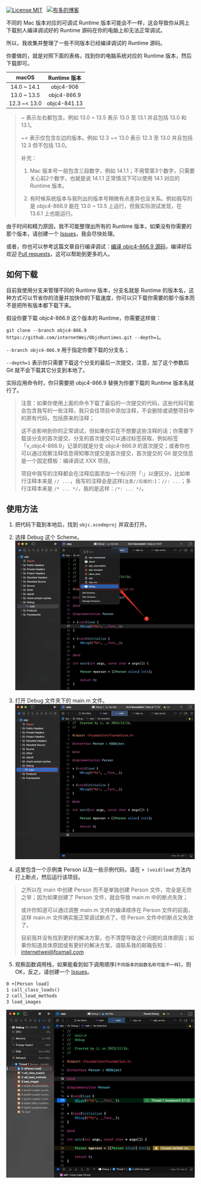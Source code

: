 
 [![License MIT](https://img.shields.io/badge/license-MIT-brightgreen.svg?style=flat)](https://github.com/internetWei/ObjcRuntimes/blob/main/LICENSE)&nbsp;&nbsp; [![布多的博客](https://img.shields.io/badge/blog-布多的博客-brightgreen)](https://internetwei.github.io)

不同的 Mac 版本对应的可调试 Runtime 版本可能会不一样，这会导致你从网上下载别人编译调试好的 Runtime 源码在你的电脑上却无法正常调试。

所以，我收集并整理了一些不同版本已经编译调试的 Runtime 源码。

你要做的，就是对照下面的表格，找到你的电脑系统对应的 Runtime 版本，然后下载即可。

| macOS | Runtime 版本 |
|:-:|:-:|
| 14.0 ~ 14.1 | objc4-906 |
| 13.0 ~ 13.5 | objc4-866.9 |
| 12.3 ~< 13.0 | objc4-841.13 |

> ~ 表示左右都包含。例如 13.0 ~ 13.5 表示 13.0 至 13.1 并且包括 13.0 和 13.1。
> 
> ~< 表示仅包含左边的版本。例如 12.3 ~< 13.0 表示 12.3 至 13.0 并且包括 12.3 但不包括 13.0。
> 
> 补充：
> 1. Mac 版本号一般包含三段数字，例如 14.1.1；不用管第3个数字，只需要关心前2个数字，也就是说 14.1.1 正常情况下可以使用 14.1 对应的 Runtime 版本。
> 
> 2. 有时候系统版本与我列出的版本号稍微有点差异也没关系。例如我写的是 objc4-866.9 能在 13.0 ~ 13.5 上运行，但我实际测试发现，在 13.6.1 上也能运行。

由于时间和精力原因，我不可能整理出所有的 Runtime 版本，如果没有你需要的那个版本，请创建一个 [Issues](https://github.com/internetWei/ObjcRuntimes/issues/new)，我会尽快处理。

或者，你也可以参考这篇文章自行编译调试：[编译 objc4-866.9 源码](https://juejin.cn/post/7220227713130086459)，编译好后欢迎 [Pull requests](https://github.com/internetWei/ObjcRuntimes/pulls)，这可以帮助到更多的人。

## 如何下载

目前我使用分支来管理不同的 Runtime 版本，分支名就是 Runtime 的版本名，这种方式可以节省你的流量并加快你的下载速度，你可以只下载你需要的那个版本而不是把所有版本都下载下来。

假设你要下载 objc4-866.9 这个版本的 Runtime，你需要这样做：

`git clone --branch objc4-866.9 https://github.com/internetWei/ObjcRuntimes.git --depth=1`。

`--branch objc4-866.9` 用于指定你要下载的分支名；

`--depth=1` 表示你只需要下载这个分支的最后一次提交，注意，加了这个参数后 Git 就不会下载其它分支到本地了。

实际应用命令时，你只需要把 objc4-866.9 替换为你要下载的 Runtime 版本名就行了。

> 注意：如果你使用上面的命令下载了最后的一次提交的代码，这些代码可能会包含我写的一些注释，我只会往项目中添加注释，不会删除或调整项目中的原有代码，包括原来的注释；
> 
> 这不会影响到你的正常调试，但如果你实在不想要这些注释的话；你需要下载该分支的首次提交，分支的首次提交可以通过标签获取，例如标签「v_objc4-866.9」记录的就是分支 objc4-866.9 的首次提交；或者你也可以通过观察注释信息得知哪次提交是首次提交，首次提交的 Git 提交信息是一个固定模板：编译调试 XXX 项目。
> 
> 项目中我写的注释都会在注释后面添加一个标识符「:」以便区分，比如单行注释本来是 `// ...`，我写的注释会是这样(`注意//后面的:`)：`//: ...`；多行注释本来是 `/* ... */`，我的是这样：`/*: ... */`。

## 使用方法
1. 把代码下载到本地后，找到 `objc.xcodeproj` 并双击打开。

2. 选择 Debug 这个 Scheme。
![image1](Resources/image1.jpeg)

3. 打开 Debug 文件夹下的 main.m 文件。
![image2](Resources/image2.jpeg)

4. 这里包含一个示例类 Person 以及一些示例代码，请在 `+ (void)load` 方法内打上断点，然后运行该项目。

> 之所以在 main 中创建 Person 而不是单独创建 Person 文件，完全是无奈之举；因为如果创建了 Person 文件，就会导致 main.m 中的断点失效；
> 
> 或许你知道可以通过调整 main.m 文件的编译顺序在 Person 文件的前面，这样 main.m 文件确实能正常调试断点了，但 Person 文件中的断点又失效了。
> 
> 目前我并没有找到更好的解决方案，也不清楚导致这个问题的具体原因；如果你知道具体原因或有更好的解决方案，请联系我的邮箱告知：[internetwei@foxmail.com](mailto:internetwei@foxmail.com)

5. 观察函数调用栈，如果能看到如下调用顺序(`不同版本的函数名称可能不一样`)，则OK，反之，请创建一个 [Issues](https://github.com/internetWei/ObjcRuntimes/issues/new)。
```objc
0 +[Person load]
1 call_class_loads()
2 call_load_methods
3 load_images
```
![image3](Resources/image3.jpeg)
